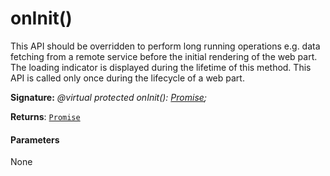 # onInit()



This API should be overridden to perform long running operations e.g. data fetching from a remote service before the initial rendering of the web part. The loading indicator is displayed during the lifetime of this method. This API is called only once during the lifecycle of a web part.

**Signature:** _@virtual protected onInit(): [Promise](../../web-apis.api/class/promise.md)<void>;_

**Returns**: [`Promise`](../../web-apis.api/class/promise.md)<void>





#### Parameters
None


